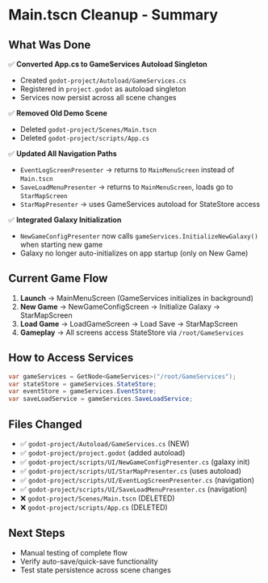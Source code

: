 # Main.tscn Cleanup - Summary

## What Was Done

✅ **Converted App.cs to GameServices Autoload Singleton**
- Created `godot-project/Autoload/GameServices.cs`
- Registered in `project.godot` as autoload singleton
- Services now persist across all scene changes

✅ **Removed Old Demo Scene**
- Deleted `godot-project/Scenes/Main.tscn`
- Deleted `godot-project/scripts/App.cs`

✅ **Updated All Navigation Paths**
- `EventLogScreenPresenter` → returns to `MainMenuScreen` instead of `Main.tscn`
- `SaveLoadMenuPresenter` → returns to `MainMenuScreen`, loads go to `StarMapScreen`
- `StarMapPresenter` → uses GameServices autoload for StateStore access

✅ **Integrated Galaxy Initialization**
- `NewGameConfigPresenter` now calls `gameServices.InitializeNewGalaxy()` when starting new game
- Galaxy no longer auto-initializes on app startup (only on New Game)

## Current Game Flow

1. **Launch** → MainMenuScreen (GameServices initializes in background)
2. **New Game** → NewGameConfigScreen → Initialize Galaxy → StarMapScreen
3. **Load Game** → LoadGameScreen → Load Save → StarMapScreen
4. **Gameplay** → All screens access StateStore via `/root/GameServices`

## How to Access Services

```csharp
var gameServices = GetNode<GameServices>("/root/GameServices");
var stateStore = gameServices.StateStore;
var eventStore = gameServices.EventStore;
var saveLoadService = gameServices.SaveLoadService;
```

## Files Changed

- ✅ `godot-project/Autoload/GameServices.cs` (NEW)
- ✅ `godot-project/project.godot` (added autoload)
- ✅ `godot-project/scripts/UI/NewGameConfigPresenter.cs` (galaxy init)
- ✅ `godot-project/scripts/UI/StarMapPresenter.cs` (uses autoload)
- ✅ `godot-project/scripts/UI/EventLogScreenPresenter.cs` (navigation)
- ✅ `godot-project/scripts/UI/SaveLoadMenuPresenter.cs` (navigation)
- ❌ `godot-project/Scenes/Main.tscn` (DELETED)
- ❌ `godot-project/scripts/App.cs` (DELETED)

## Next Steps

- Manual testing of complete flow
- Verify auto-save/quick-save functionality
- Test state persistence across scene changes
